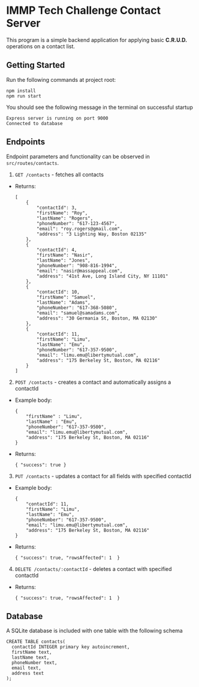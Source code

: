 # IMMP Tech Challenge Contact Server

This program is a simple backend application for applying basic **C.R.U.D.** operations on a contact list.

## Getting Started
Run the following commands at project root:
```
npm install
npm run start 
```

You should see the following message in the terminal on successful startup

```
Express server is running on port 9000
Connected to database
```


## Endpoints
Endpoint parameters and functionality can be observed in `src/routes/contacts`. 

1. `GET /contacts` - fetches all contacts 
- Returns:
  ```
  [
      {
          "contactId": 3,
          "firstName": "Roy",
          "lastName": "Rogers",
          "phoneNumber": "617-123-4567",
          "email": "roy.rogers@gmail.com",
          "address": "3 Lighting Way, Boston 02135"
      },
      {
          "contactId": 4,
          "firstName": "Nasir",
          "lastName": "Jones",
          "phoneNumber": "908-816-1994",
          "email": "nasir@massappeal.com",
          "address": "41st Ave, Long Island City, NY 11101"
      },
      {
          "contactId": 10,
          "firstName": "Samuel",
          "lastName": "Adams",
          "phoneNumber": "617-368-5080",
          "email": "samuel@samadams.com",
          "address": "30 Germania St, Boston, MA 02130"
      },
      {
          "contactId": 11,
          "firstName": "Limu",
          "lastName": "Emu",
          "phoneNumber": "617-357-9500",
          "email": "limu.emu@libertymutual.com",
          "address": "175 Berkeley St, Boston, MA 02116"
      }
  ]
  ```

2. `POST /contacts` - creates a contact and automatically assigns a contactId

- Example body:
  ```
  {
      "firstName" : "Limu",
      "lastName" : "Emu",
      "phoneNumber": "617-357-9500",
      "email": "limu.emu@libertymutual.com",
      "address": "175 Berkeley St, Boston, MA 02116"
  }
  ```
- Returns: 
  ``` 
  { "success": true } 
  ``` 

3. `PUT /contacts` - updates a contact for all fields with specified contactId
- Example body:
  ```
  {
      "contactId": 11,
      "firstName": "Limu",
      "lastName": "Emu",
      "phoneNumber": "617-357-9500",
      "email": "limu.emu@libertymutual.com",
      "address": "175 Berkeley St, Boston, MA 02116"
  }
  ```
- Returns: 
  ``` 
  { "success": true, "rowsAffected": 1  } 
  ``` 

4. `DELETE /contacts/:contactId` - deletes a contact with specified contactId
- Returns: 
  ``` 
  { "success": true, "rowsAffected": 1  } 
  ``` 

## Database
A SQLite database is included with one table with the following schema 

```
CREATE TABLE contacts(
  contactId INTEGER primary key autoincrement,
  firstName text,
  lastName text,
  phoneNumber text,
  email text,
  address text
);
```